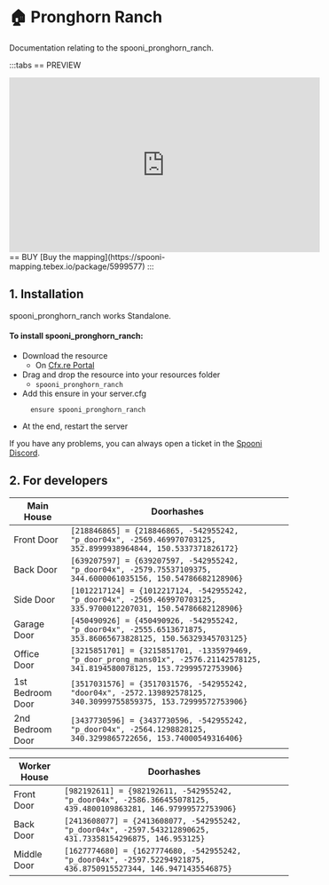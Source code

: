 # 🏠 Pronghorn Ranch
Documentation relating to the spooni_pronghorn_ranch.

:::tabs
== PREVIEW
<iframe width="560" height="315" src="https://www.youtube.com/embed/Ugl1PQl6f-c?si=9G6-vIOtRA0Q2qqu" frameborder="0" allow="accelerometer; autoplay; clipboard-write; encrypted-media; gyroscope; picture-in-picture; web-share" allowfullscreen></iframe>
== BUY
[Buy the mapping](https://spooni-mapping.tebex.io/package/5999577)
:::

## 1. Installation
spooni_pronghorn_ranch works Standalone.  

#### To install spooni_pronghorn_ranch:
- Download the resource
  - On [Cfx.re Portal](https://portal.cfx.re/)
- Drag and drop the resource into your resources folder
  - `spooni_pronghorn_ranch`
- Add this ensure in your server.cfg
  ```
    ensure spooni_pronghorn_ranch
  ```
- At the end, restart the server

If you have any problems, you can always open a ticket in the [Spooni Discord](https://discord.gg/spooni).

## 2. For developers
| Main House                | Doorhashes
|---------------------------|----------------------------------------------------------------------------------|
| Front Door                | `[218846865] = {218846865, -542955242, "p_door04x", -2569.469970703125, 352.8999938964844, 150.5337371826172}`
| Back Door                 | `[639207597] = {639207597, -542955242, "p_door04x", -2579.75537109375, 344.6000061035156, 150.54786682128906}`
| Side Door                 | `[1012217124] = {1012217124, -542955242, "p_door04x", -2569.469970703125, 335.9700012207031, 150.54786682128906}`
| Garage Door               | `[450490926] = {450490926, -542955242, "p_door04x", -2555.6513671875, 353.86065673828125, 150.56329345703125}`
| Office Door               | `[3215851701] = {3215851701, -1335979469, "p_door_prong_mans01x", -2576.21142578125, 341.8194580078125, 153.72999572753906}`
| 1st Bedroom Door          | `[3517031576] = {3517031576, -542955242, "door04x", -2572.139892578125, 340.30999755859375, 153.72999572753906}`
| 2nd Bedroom Door          | `[3437730596] = {3437730596, -542955242, "p_door04x", -2564.1298828125, 340.3299865722656, 153.74000549316406}`

| Worker House              | Doorhashes
|---------------------------|----------------------------------------------------------------------------------|
| Front Door                | `[982192611] = {982192611, -542955242, "p_door04x", -2586.366455078125, 439.4800109863281, 146.97999572753906}`
| Back Door                 | `[2413608077] = {2413608077, -542955242, "p_door04x", -2597.543212890625, 431.73358154296875, 146.953125}`
| Middle Door               | `[1627774680] = {1627774680, -542955242, "p_door04x", -2597.52294921875, 436.8750915527344, 146.9471435546875}`

